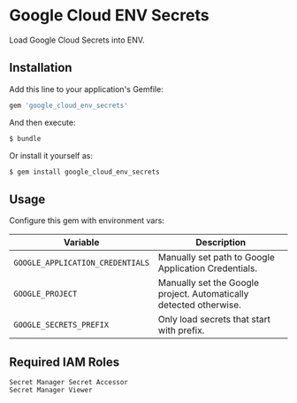 # Google Cloud ENV Secrets

Load Google Cloud Secrets into ENV.

## Installation
Add this line to your application's Gemfile:

```ruby
gem 'google_cloud_env_secrets'
```

And then execute:
```bash
$ bundle
```

Or install it yourself as:
```bash
$ gem install google_cloud_env_secrets
```

## Usage

Configure this gem with environment vars:

| Variable                         | Description                                                                                                                                                                                                                                          |
|----------------------------------|--------------------------------------------------------------------|
| `GOOGLE_APPLICATION_CREDENTIALS` | Manually set path to Google Application Credentials.               |
| `GOOGLE_PROJECT`                 | Manually set the Google project. Automatically detected otherwise. |
| `GOOGLE_SECRETS_PREFIX`          | Only load secrets that start with prefix.                          |


## Required IAM Roles

```
Secret Manager Secret Accessor
Secret Manager Viewer
```
